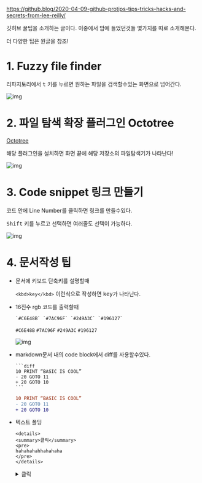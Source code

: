 https://github.blog/2020-04-09-github-protips-tips-tricks-hacks-and-secrets-from-lee-reilly/

깃허브 꿀팁을 소개하는 글이다. 이중에서 맘에 들었던것들 몇가지를 따로 소개해본다.

더 다양한 팁은 원글을 참조!





# 1. Fuzzy file finder 



리파지토리에서  <kbd>t</kbd> 키를 누르면 원하는 파일을 검색할수있는 화면으로 넘어간다.

![img](https://i1.wp.com/user-images.githubusercontent.com/121322/78818953-5105be00-798a-11ea-9f48-5626b0f7cb58.gif?ssl=1)





# 2. 파일 탐색 확장 플러그인 Octotree

[Octotree](https://www.octotree.io/)

해당 플러그인을 설치하면 화면 끝에 해당 저장소의 파일탐색기가 나타난다!

![img](https://www.octotree.io/_nuxt/img/1c8e9ec.gif)



# 3. Code snippet 링크 만들기

코드 안에 Line Number를 클릭하면 링크를 만들수있다.

<kbd>Shift</kbd> 키를 누르고 선택하면 여러줄도 선택이 가능하다.



![img](https://github.blog/wp-content/uploads/2020/04/Screen-Shot-2020-04-08-at-9.32.56-PM.png?resize=1024%2C310)





# 4. 문서작성 팁

- 문서에 키보드 단축키를 설명할때

  `<kbd>key</kbd>` 이런식으로 작성하면 <kbd>key</kbd>가 나타난다.

- 16진수 rgb 코드를 출력할때

  ```
  `#C6E48B` `#7AC96F` `#249A3C` `#196127`
  ```

  `#C6E48B` `#7AC96F` `#249A3C` `#196127`

  ![img](https://github.blog/wp-content/uploads/2020/04/Screen-Shot-2020-04-08-at-9.35.53-PM.png?resize=1024%2C149)

- markdown문서 내의 code block에서 diff를 사용할수있다.

  ```
  ​```diff
  10 PRINT “BASIC IS COOL”
  - 20 GOTO 11
  + 20 GOTO 10
  ​```
  ```

  ```diff
  10 PRINT “BASIC IS COOL”
  - 20 GOTO 11
  + 20 GOTO 10
  ```

- 텍스트 폴딩

  ```
  <details>
  <summary>클릭</summary>
  <pre>
  hahahahahhahahaha
  </pre>
  </details>
  ```

  <details>
  <summary>클릭</summary>
  <pre>
  hello hello "hello"
  </pre>
  </details>



